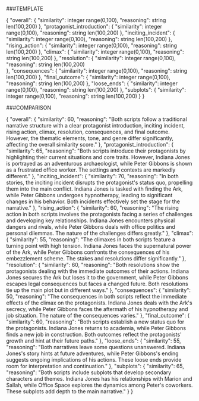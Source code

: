 ###TEMPLATE

{
    "overall": {
        "similarity": integer range(0,100),
        "reasoning": string len(100,200)
    },
    "protagonist_introduction": {
        "similarity": integer range(0,100),
        "reasoning": string len(100,200)
    },
    "inciting_incident": {
        "similarity": integer range(0,100),
        "reasoning": string len(100,200)
    },
    "rising_action": {
        "similarity": integer range(0,100),
        "reasoning": string len(100,200)
    },
    "climax": {
        "similarity": integer range(0,100),
        "reasoning": string len(100,200)
    },
    "resolution": {
        "similarity": integer range(0,100),
        "reasoning": string len(100,200)  
    },
    "consequences": {
        "similarity": integer range(0,100),
        "reasoning": string len(100,200) 
    },
    "final_outcome": {
        "similarity": integer range(0,100),
        "reasoning": string len(100,200)
    },
    "loose_ends": {
        "similarity": integer range(0,100),
        "reasoning": string len(100,200)
    },
    "subplots": {
        "similarity": integer range(0,100),
        "reasoning": string len(100,200)
    }
}


###COMPARISON

{
    "overall": {
        "similarity": 60,
        "reasoning": "Both scripts follow a traditional narrative structure with a clear protagonist introduction, inciting incident, rising action, climax, resolution, consequences, and final outcome. However, the thematic elements, tone, and genre differ significantly, affecting the overall similarity score."
    },
    "protagonist_introduction": {
        "similarity": 65,
        "reasoning": "Both scripts introduce their protagonists by highlighting their current situations and core traits. However, Indiana Jones is portrayed as an adventurous archaeologist, while Peter Gibbons is shown as a frustrated office worker. The settings and contexts are markedly different."
    },
    "inciting_incident": {
        "similarity": 70,
        "reasoning": "In both stories, the inciting incident disrupts the protagonist's status quo, propelling them into the main conflict. Indiana Jones is tasked with finding the Ark, while Peter Gibbons undergoes hypnotherapy, leading to significant changes in his behavior. Both incidents effectively set the stage for the narrative."
    },
    "rising_action": {
        "similarity": 60,
        "reasoning": "The rising action in both scripts involves the protagonists facing a series of challenges and developing key relationships. Indiana Jones encounters physical dangers and rivals, while Peter Gibbons deals with office politics and personal dilemmas. The nature of the challenges differs greatly."
    },
    "climax": {
        "similarity": 55,
        "reasoning": "The climaxes in both scripts feature a turning point with high tension. Indiana Jones faces the supernatural power of the Ark, while Peter Gibbons confronts the consequences of his embezzlement scheme. The stakes and resolutions differ significantly."
    },
    "resolution": {
        "similarity": 60,
        "reasoning": "Both resolutions show the protagonists dealing with the immediate outcomes of their actions. Indiana Jones secures the Ark but loses it to the government, while Peter Gibbons escapes legal consequences but faces a changed future. Both resolutions tie up the main plot but in different ways."
    },
    "consequences": {
        "similarity": 50,
        "reasoning": "The consequences in both scripts reflect the immediate effects of the climax on the protagonists. Indiana Jones deals with the Ark's secrecy, while Peter Gibbons faces the aftermath of his hypnotherapy and job situation. The nature of the consequences varies."
    },
    "final_outcome": {
        "similarity": 60,
        "reasoning": "Both scripts establish a new status quo for the protagonists. Indiana Jones returns to academia, while Peter Gibbons finds a new job in construction. Both outcomes reflect the protagonists' growth and hint at their future paths."
    },
    "loose_ends": {
        "similarity": 55,
        "reasoning": "Both narratives leave some questions unanswered. Indiana Jones's story hints at future adventures, while Peter Gibbons's ending suggests ongoing implications of his actions. These loose ends provide room for interpretation and continuation."
    },
    "subplots": {
        "similarity": 65,
        "reasoning": "Both scripts include subplots that develop secondary characters and themes. Indiana Jones has his relationships with Marion and Sallah, while Office Space explores the dynamics among Peter's coworkers. These subplots add depth to the main narrative."
    }
}

